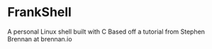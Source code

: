 # FrankShell
A personal Linux shell built with C
Based off a tutorial from Stephen Brennan at brennan.io
